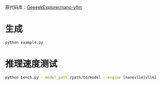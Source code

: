 

原代码库：[GeeeekExplorer/nano-vllm](https://github.com/GeeeekExplorer/nano-vllm)


# 生成

```bash
python example.py
```


# 推理速度测试

```bash
python bench.py --model_path /path/to/model --engine [nanovllm|vllm]
```
